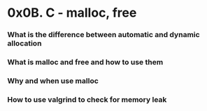 # 0x0B. C - malloc, free
### What is the difference between automatic and dynamic allocation
### What is malloc and free and how to use them
### Why and when use malloc
### How to use valgrind to check for memory leak